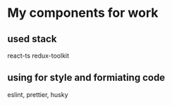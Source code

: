 # My components for work

## used stack
 react-ts
 redux-toolkit

## using for style and formiating code
 eslint, prettier, husky